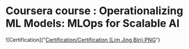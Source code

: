 # Coursera course : Operationalizing ML Models: MLOps for Scalable AI
![Certification]("[Certification/Certification (Lim Jing Bin).PNG](https://github.com/Lim-Calculus/Operationalizing-ML-Models-MLOps-for-Scalable-AI/blob/main/Certification/Certification%20(Lim%20Jing%20Bin).PNG)")
